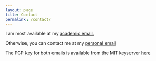 ```yaml
---
layout: page
title: Contact
permalink: /contact/
---
```


I am most available at my [academic email.](mailto:Andrew.Nicolalde.2016@live.rhul.ac.uk)

Otherwise, you can contact me at my [personal email](mailto:andrew.nicolalde@gmail.com)

The PGP key for both emails is available from the MIT keyserver [here](https://pgp.mit.edu/pks/lookup?op=get&search=0xB53712A8C01E0060)
